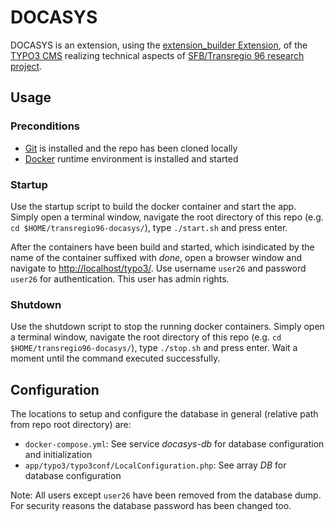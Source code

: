 # DOCASYS

DOCASYS is an extension, using the [extension_builder Extension](https://extensions.typo3.org/extension/extension_builder/), of the [TYPO3 CMS](https://typo3.org/) realizing technical aspects of [SFB/Transregio 96 research project](http://141.76.19.93/SFBweb/).

## Usage

### Preconditions

- [Git](https://git-scm.com/downloads) is installed and the repo has been cloned locally
- [Docker](https://www.docker.com/) runtime environment is installed and started

### Startup

Use the startup script to build the docker container and start the app.
Simply open a terminal window, navigate the root directory of this repo
(e.g. `cd $HOME/transregio96-docasys/`), type `./start.sh` and press enter.

After the containers have been build and started, which isindicated by the
name of the container suffixed with *done*, open a browser window
and navigate to <http://localhost/typo3/>. Use username `user26` and
password `user26` for authentication. This user has admin rights.

### Shutdown

Use the shutdown script to stop the running docker containers.
Simply open a terminal window, navigate the root directory of this
repo (e.g. `cd $HOME/transregio96-docasys/`), type `./stop.sh` and 
press enter. Wait a moment until the command executed successfully.

## Configuration

The locations to setup and configure the database in general (relative path from
repo root directory) are:

- `docker-compose.yml`: See service *docasys-db* for database configuration
and initialization
- `app/typo3/typo3conf/LocalConfiguration.php`: See array *DB* for database configuration

Note: All users except `user26` have been removed from the database dump. For security 
reasons the database password has been changed too.
